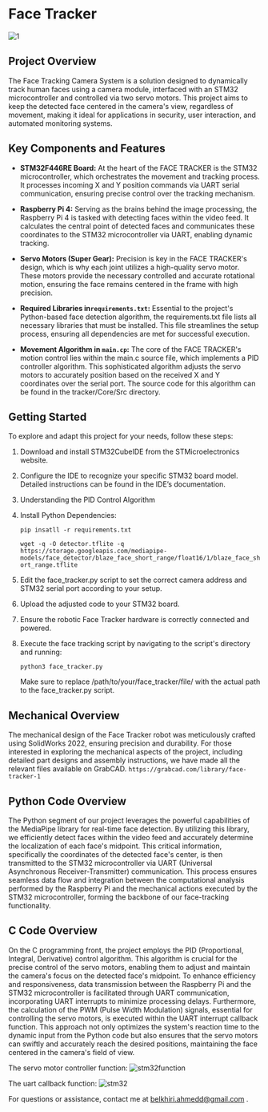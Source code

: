 # Face Tracker
![1](https://github.com/AHMED-BELKHIRI/Face-Tracker/assets/90837035/986083e8-6c60-4ecc-9a22-e97e87359b29)
## Project Overview

The Face Tracking Camera System is a solution designed to dynamically track human faces using a camera module, interfaced with an STM32 microcontroller and controlled via two servo motors. This project aims to keep the detected face centered in the camera's view, regardless of movement, making it ideal for applications in security, user interaction, and automated monitoring systems.

## Key Components and Features

- **STM32F446RE Board:** At the heart of the FACE TRACKER is the STM32 microcontroller, which orchestrates the movement and tracking process. It processes incoming X and Y position commands via UART serial communication, ensuring precise control over the tracking mechanism.
- **Raspberry Pi 4:**  Serving as the brains behind the image processing, the Raspberry Pi 4 is tasked with detecting faces within the video feed. It calculates the central point of detected faces and communicates these coordinates to the STM32 microcontroller via UART, enabling dynamic tracking.

- **Servo Motors (Super Gear):** Precision is key in the FACE TRACKER's design, which is why each joint utilizes a high-quality servo motor. These motors provide the necessary controlled and accurate rotational motion, ensuring the face remains centered in the frame with high precision.

- **Required Libraries in`requirements.txt`:** Essential to the project's Python-based face detection algorithm, the requirements.txt file lists all necessary libraries that must be installed. This file streamlines the setup process, ensuring all dependencies are met for successful execution.

- **Movement Algorithm in `main.cp`:** The core of the FACE TRACKER's motion control lies within the main.c source file, which implements a PID controller algorithm. This sophisticated algorithm adjusts the servo motors to accurately position based on the received X and Y coordinates over the serial port. The source code for this algorithm can be found in the tracker/Core/Src directory.

## Getting Started

To explore and adapt this project for your needs, follow these steps:
1. Download and install STM32CubeIDE from the STMicroelectronics website.
2. Configure the IDE to recognize your specific STM32 board model. Detailed instructions can be found in the IDE’s documentation.
3. Understanding the PID Control Algorithm
4. Install Python Dependencies:
   
   `pip insatll -r requirements.txt`
   
   `wget -q -O detector.tflite -q https://storage.googleapis.com/mediapipe-models/face_detector/blaze_face_short_range/float16/1/blaze_face_short_range.tflite`
6. Edit the face_tracker.py script to set the correct camera address and STM32 serial port according to your setup.
7. Upload the adjusted code to your STM32 board.
8. Ensure the robotic Face Tracker hardware is correctly connected and powered.
9. Execute the face tracking script by navigating to the script's directory and running:
    
   `python3 face_tracker.py`

   Make sure to replace /path/to/your/face_tracker/file/ with the actual path to the face_tracker.py script.

## Mechanical Overview
The mechanical design of the Face Tracker robot was meticulously crafted using SolidWorks 2022, ensuring precision and durability. For those interested in exploring the mechanical aspects of the project, including detailed part designs and assembly instructions, we have made all the relevant files available on GrabCAD.
`https://grabcad.com/library/face-tracker-1`

## Python Code Overview
The Python segment of our project leverages the powerful capabilities of the MediaPipe library for real-time face detection. By utilizing this library, we efficiently detect faces within the video feed and accurately determine the localization of each face's midpoint. This critical information, specifically the coordinates of the detected face's center, is then transmitted to the STM32 microcontroller via UART (Universal Asynchronous Receiver-Transmitter) communication. This process ensures seamless data flow and integration between the computational analysis performed by the Raspberry Pi and the mechanical actions executed by the STM32 microcontroller, forming the backbone of our face-tracking functionality.

## C Code Overview
On the C programming front, the project employs the PID (Proportional, Integral, Derivative) control algorithm. This algorithm is crucial for the precise control of the servo motors, enabling them to adjust and maintain the camera's focus on the detected face's midpoint. To enhance efficiency and responsiveness, data transmission between the Raspberry Pi and the STM32 microcontroller is facilitated through UART communication, incorporating UART interrupts to minimize processing delays. Furthermore, the calculation of the PWM (Pulse Width Modulation) signals, essential for controlling the servo motors, is executed within the UART interrupt callback function. This approach not only optimizes the system's reaction time to the dynamic input from the Python code but also ensures that the servo motors can swiftly and accurately reach the desired positions, maintaining the face centered in the camera's field of view.

The servo motor controller function:
![stm32function](https://github.com/AHMED-BELKHIRI/Face-Tracker/assets/90837035/6206e480-9462-4944-9740-c0d07f78237d)

The uart callback function:
![stm32](https://github.com/AHMED-BELKHIRI/Face-Tracker/assets/90837035/3c921140-f1f3-49bc-820f-89c8495380fe)


For questions or assistance, contact me at belkhiri.ahmedd@gmail.com .

